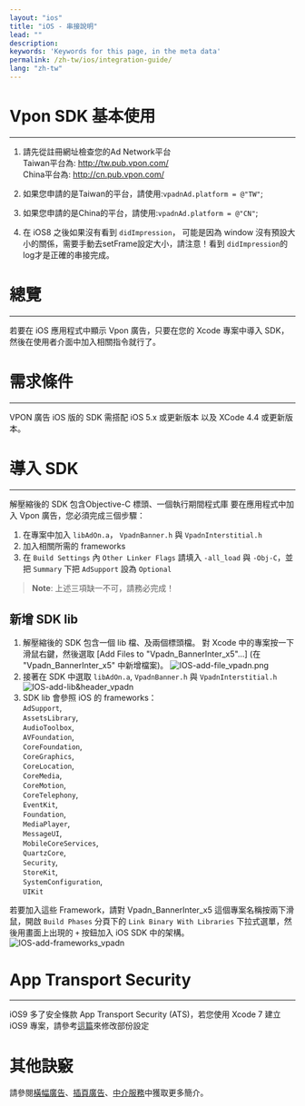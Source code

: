 ```yaml
---
layout: "ios"
title: "iOS - 串接說明"
lead: ""
description: 
keywords: 'Keywords for this page, in the meta data'
permalink: /zh-tw/ios/integration-guide/
lang: "zh-tw"
---
```

# Vpon SDK 基本使用
---
1. 請先從註冊網址檢查您的Ad Network平台<br>
Taiwan平台為: http://tw.pub.vpon.com/<br>
China平台為: http://cn.pub.vpon.com/<br>

2. 如果您申請的是Taiwan的平台，請使用:`vpadnAd.platform = @"TW"`;

3. 如果您申請的是China的平台，請使用:`vpadnAd.platform = @"CN"`;

4. 在 iOS8 之後如果沒有看到 `didImpression`， 可能是因為 window 沒有預設大小的關係，需要手動去setFrame設定大小，請注意！看到 `didImpression`的log才是正確的串接完成。

# 總覽
---
若要在 iOS 應用程式中顯示 Vpon 廣告，只要在您的 Xcode 專案中導入 SDK，然後在使用者介面中加入相關指令就行了。

# 需求條件
---
VPON 廣告 iOS 版的 SDK 需搭配 iOS 5.x 或更新版本 以及 XCode 4.4 或更新版本。

# 導入 SDK
---
解壓縮後的 SDK 包含Objective-C 標頭、一個執行期間程式庫 要在應用程式中加入 Vpon 廣告，您必須完成三個步驟：

1. 在專案中加入 `libAdOn.a`， `VpadnBanner.h` 與 `VpadnInterstitial.h`
2. 加入相關所需的 frameworks
3. 在 `Build Settings` 內 `Other Linker Flags` 請填入 `-all_load` 與 `-Obj-C`，並把 `Summary` 下把 `AdSupport` 設為 `Optional`
> **Note**: 上述三項缺一不可，請務必完成！

## 新增 SDK lib
1. 解壓縮後的 SDK 包含一個 lib 檔、及兩個標頭檔。 對 Xcode 中的專案按一下滑鼠右鍵，然後選取 [Add Files to "Vpadn_BannerInter_x5"...] (在 "Vpadn_BannerInter_x5" 中新增檔案)。
![IOS-add-file_vpadn.png]
2. 接著在 SDK 中選取 `libAdOn.a`, `VpadnBanner.h` 與 `VpadnInterstitial.h`
![IOS-add-lib&header_vpadn]
3. SDK lib 會參照 iOS 的 frameworks： <br  >
`AdSupport`, <br>
`AssetsLibrary`, <br>
`AudioToolbox`, <br>
`AVFoundation`, <br>
`CoreFoundation`, <br>
`CoreGraphics`, <br>
`CoreLocation`, <br>
`CoreMedia`, <br>
`CoreMotion`, <br>
`CoreTelephony`, <br>
`EventKit`, <br>
`Foundation`, <br>
`MediaPlayer`, <br>
`MessageUI`, <br>
`MobileCoreServices`, <br>
`QuartzCore`, <br>
`Security`, <br>
`StoreKit`, <br>
`SystemConfiguration`, <br>
`UIKit`

若要加入這些 Framework，請對 Vpadn_BannerInter_x5 這個專案名稱按兩下滑鼠，開啟 `Build Phases` 分頁下的 `Link Binary With Libraries` 下拉式選單，然後用畫面上出現的 `+` 按鈕加入 iOS SDK 中的架構。
![IOS-add-frameworks_vpadn]


# App Transport Security
---
iOS9 多了安全條款 App Transport Security (ATS)，若您使用 Xcode 7 建立 iOS9 專案，請參考[這篇]來修改部份設定

# 其他訣竅
請參閱[橫幅廣告](../banner)、[插頁廣告](../Interstitial)、[中介服務](../mediation)中獲取更多簡介。



[IOS-add-lib&header_vpadn]: {{site.imgurl}}/IOS-add-lib&header_vpadn.png
[IOS-add-file_vpadn.png]: {{site.imgurl}}/IOS-add-file_vpadn.png
[IOS-add-frameworks_vpadn]: {{site.imgurl}}/IOS-add-frameworks_vpadn.png
[這篇]: {{site.baseurl}}/zh-tw/ios/latest-news/ios9ats/
